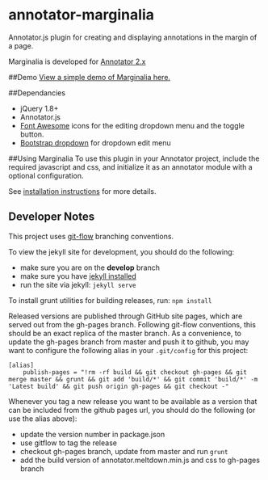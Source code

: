 # annotator-marginalia
Annotator.js plugin for creating and displaying annotations in the margin of a page.

Marginalia is developed for [Annotator 2.x](https://github.com/openannotation/annotator/releases)

##Demo
[View a simple demo of Marginalia here.](http://emory-lits-labs.github.io/annotator-marginalia/demo/)

##Dependancies
* jQuery 1.8+
* Annotator.js
* [Font Awesome](https://github.com/FortAwesome/Font-Awesome) icons for the
editing dropdown menu and the toggle button.
* [Bootstrap dropdown](http://getbootstrap.com/components/#btn-dropdowns) for dropdown edit menu

##Using Marginalia
To use this plugin in your Annotator project, include the required
javascript and css, and initialize it as an annotator module with a
optional configuration.

See [installation instructions](http://emory-lits-labs.github.io/annotator-marginalia/#install) for more details.

## Developer Notes

This project uses [git-flow](https://github.com/nvie/gitflow) branching conventions.

To view the jekyll site for development, you should do the following:
- make sure you are on the **develop** branch
- make sure you have [jekyll installed](http://jekyllrb.com/docs/installation/)
- run the site via jekyll: ```jekyll serve```

To install grunt utilities for building releases, run: ```npm install```

Released versions are published through GitHub site pages, which are served out from
the gh-pages branch.  Following git-flow conventions, this should be an exact
replica of the master branch.  As a convenience, to update the gh-pages branch
from master and push it to github, you may want to configure the following alias
in your ``.git/config`` for this project:

    [alias]
        publish-pages = "!rm -rf build && git checkout gh-pages && git merge master && grunt && git add 'build/*' && git commit 'build/*' -m 'Latest build' && git push origin gh-pages && git checkout -"

Whenever you tag a new release you want to be available as a version that
can be included from the github pages url, you should do the following (or use
the alias above):
- update the version number in package.json
- use gitflow to tag the release
- checkout gh-pages branch, update from master and run ```grunt```
- add the build version of annotator.meltdown.min.js and css to gh-pages branch

